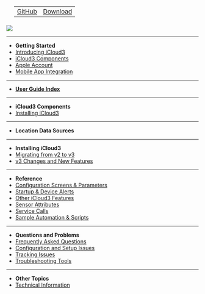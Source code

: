 <nav>
  <table style="padding: 10px 0px 5px 20px;">
    <tr>
      <td>
        <a href="https://github.com/gcobb321/icloud3_v3" class="button-base">GitHub</a>
      </td>
      <td>
        <a href="https://github.com/gcobb321/icloud3_v3/releases" class="button-base">Download</a>
      </td>
    </tr>
  </table>
</nav>
<a href="https://www.buymeacoffee.com/gcobb321" target="_blank"><img src="images/buymeacoffee-sidebar-button.png"/></a>

------
- **Getting Started**
- [ Introducing iCloud3](chapters/0.1-introduction.md)
- [iCloud3 Components](chapters/0.2-icloud3-components.md)
- [Apple Account](chapters/0.3-apple-account.md)
- [ Mobile App Integration](chapters/0.4-mobile-app.md)

------
- [**User Guide Index**](chapters/0.9-index.md)

-----
- **iCloud3 Components**
- [Installing iCloud3](chapters/3.2-installing-and-configuring.md)

------
- **Location Data Sources**


------
- **Installing iCloud3**
- [ Migrating from v2 to v3](chapters/3.1-migrating-v2-to-v3.md)
- [ v3 Changes and New Features](chapters/9.2-change-log-v3.md)


------
- **Reference**
- [ Configuration Screens & Parameters](chapters/7.1-config-parms.md)
- [Startup & Device Alerts](chapters/7.6-alerts.md)
- [ Other iCloud3 Features](chapters/7.2-other-topics.md)
- [ Sensor Attributes](chapters/7.3-attributes.md)
- [ Service Calls](chapters/7.4-service-calls.md)
- [ Sample Automation & Scripts](chapters/7.5-sample-automation-scripts.md)
  
------
- **Questions and Problems**
- [ Frequently Asked Questions](chapters/8.1-freq-asked-questions.md)
- [ Configuration and Setup Issues](chapters/8.2-configuration-setup-issues.md)
- [ Tracking Issues](chapters/8.3-tracking-issues.md)
- [ Troubleshooting Tools](chapters/8.4-troubleshooting-tools.md)
  
------
- **Other Topics**
- [Technical Information](chapters/9.1-tech-info.md)

